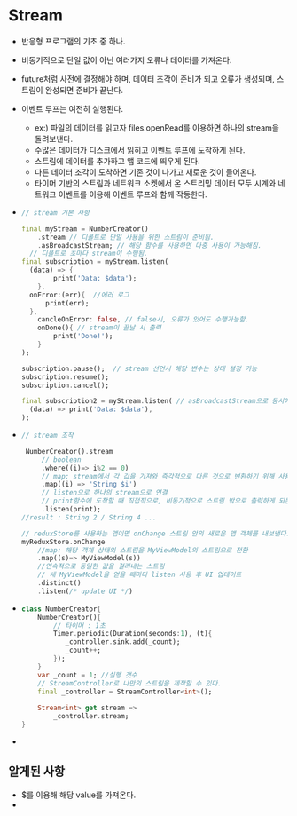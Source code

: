 # Stream

- 반응형 프로그램의 기초 중 하나.

-  비동기적으로 단일 값이 아닌 여러가지 오류나 데이터를 가져온다.

- future처럼 사전에 결정해야 하며, 데이터 조각이 준비가 되고 오류가 생성되며, 스트림이 완성되면 준비가 끝난다.

- 이벤트 루프는 여전히 실행된다.

  - ex:) 파일의 데이터를 읽고자 files.openRead를 이용하면 하나의 stream을 돌려보낸다.
  - 수많은 데이터가 디스크에서 읽히고 이벤트 루프에 도착하게 된다.
  - 스트림에 데이터를 추가하고 앱 코드에 띄우게 된다.
  - 다른 데이터 조각이 도착하면 기존 것이 나가고 새로운 것이 들어온다.
  - 타이머 기반의 스트림과 네트워크 소켓에서 온 스트리밍 데이터 모두 시계와 네트워크 이벤트를 이용해 이벤트 루프와 함께 작동한다.

- ```dart
  // stream 기본 사항
  
  final myStream = NumberCreator()
      .stream // 디폴트로 단일 사용을 위한 스트림이 준비됨.
      .asBroadcastStream; // 해당 함수를 사용하면 다중 사용이 가능해짐.
  	// 디폴트로 초마다 stream이 수행됨.
  final subscription = myStream.listen(
  	(data) => {
          print('Data: $data');
      },
  	onError:(err){  //에러 로그
      	print(err);
  	},
      cancleOnError: false, // false시, 오류가 있어도 수행가능함.
      onDone(){	// stream이 끝날 시 출력
          print('Done!');
      }
  );
  
  subscription.pause();  // stream 선언시 해당 변수는 상태 설정 가능
  subscription.resume();
  subscription.cancel();
  
  final subscription2 = myStream.listen( // asBroadcastStream으로 동시에 stream 사용 가능
  	(data) => print('Data: $data'),
  );
  ```

- ``` dart
  // stream 조작
  
   NumberCreator().stream
       // boolean
       .where((i)=> i%2 == 0)
       // map: stream에서 각 값을 가져와 즉각적으로 다른 것으로 변환하기 위해 사용.
       .map((i) => 'String $i')
       // listen으로 하나의 stream으로 연결
       // print함수에 도착할 때 직접적으로, 비동기적으로 스트림 밖으로 출력하게 되는 것.
       .listen(print); 
  //result : String 2 / String 4 ...
  
  // reduxStore를 사용하는 앱이면 onChange 스트림 안의 새로운 앱 객체를 내보낸다.
  myReduxStore.onChange 
      //map: 해당 객체 상태의 스트림을 MyViewModel의 스트림으로 전환  
      .map((s)=> MyViewModel(s)) 
      //연속적으로 동일한 값을 걸러내는 스트림
      // 새 MyViewModel을 얻을 때마다 listen 사용 후 UI 업데이트
      .distinct()
      .listen(/* update UI */)
  ```

- ```dart
  class NumberCreator{
      NumberCreator(){
          // 타이머 : 1초
          Timer.periodic(Duration(seconds:1), (t){
             _controller.sink.add(_count);
             _count++;
          });
      }
      var _count = 1; //실행 갯수
      // StreamController로 나만의 스트림을 제작할 수 있다.
      final _controller = StreamController<int>();
      
      Stream<int> get stream =>
          _controller.stream;
  }
  ```

- 

## 알게된 사항

- $를 이용해 해당 value를 가져온다.
- 

